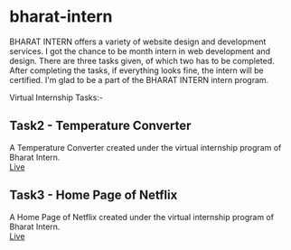 # bharat-intern
BHARAT INTERN offers a variety of website design and development services. I got the chance to be month intern in web development and design. There are three tasks given, of which two has to be completed. After completing the tasks, if everything looks fine, the intern will be certified. I'm glad to be a part of the BHARAT INTERN intern program.

Virtual Internship Tasks:-
## Task2 - Temperature Converter
A Temperature Converter created under the virtual internship program of Bharat Intern. <br>
[Live](https://princepandey007.github.io/bharat-intern/Task_2/p1.html)
## Task3 - Home Page of Netflix
A Home Page of Netflix created under the virtual internship program of Bharat Intern. <br>
[Live](https://princepandey007.github.io/bharat-intern/Task_3)
